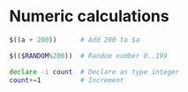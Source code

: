 # Numeric calculations

```bash
$((a + 200))      # Add 200 to $a

$(($RANDOM%200))  # Random number 0..199

declare -i count  # Declare as type integer
count+=1          # Increment
``` 

